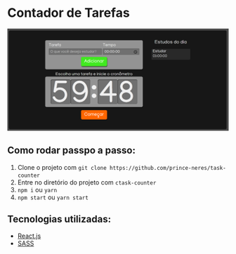 # Contador de Tarefas

<div align="center">
  <img src="./src/assets/previews/task-counter.png">
</div>

## Como rodar passpo a passo:
1. Clone o projeto com `git clone https://github.com/prince-neres/task-counter`
2. Entre no diretório do projeto com `ctask-counter`
3. `npm i` ou `yarn`
4. `npm start` ou `yarn start`

## Tecnologias utilizadas:
* [React.js](https://pt-br.reactjs.org/)
* [SASS](https://sass-lang.com/)
